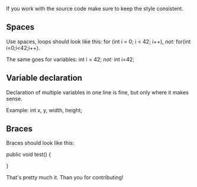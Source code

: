If you work with the source code make sure to keep the style consistent.

Spaces
---
Use spaces, loops should look like this: for (int i = 0; i < 42; i++), _not:_ for(int i=0;i<42;i++).

The same goes for variables: int i = 42; *not:* int i=42;


Variable declaration
---
Declaration of multiple variables in one line is fine, but only where it makes sense.

Example: int x, y, width, height;

Braces
---

Braces should look like this:

public void test() {

}

That's pretty much it. Than you for contributing!
